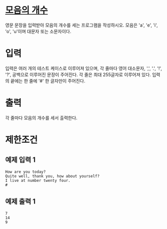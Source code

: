 # [모음의 개수](https://www.acmicpc.net/problem/1264)

영문 문장을 입력받아 모음의 개수를 세는 프로그램을 작성하시오. 모음은 'a', 'e', 'i', 'o', 'u'이며 대문자 또는 소문자이다.

# 입력


입력은 여러 개의 테스트 케이스로 이루어져 있으며, 각 줄마다 영어 대소문자, ',', '.', '!', '?', 공백으로 이루어진 문장이 주어진다. 각 줄은 최대 255글자로 이루어져 있다.
입력의 끝에는 한 줄에 '#' 한 글자만이 주어진다.

# 출력


각 줄마다 모음의 개수를 세서 출력한다.

# 제한조건



## 예제 입력 1

```
How are you today?
Quite well, thank you, how about yourself?
I live at number twenty four.
#
```

## 예제 출력 1

```
7
14
9
```

